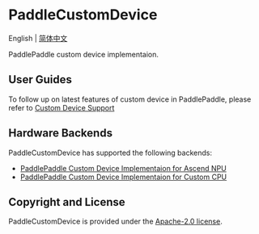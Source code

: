 # PaddleCustomDevice

English | [简体中文](./README_cn.md)

PaddlePaddle custom device implementaion.

## User Guides

To follow up on latest features of custom device in PaddlePaddle, please refer to [Custom Device Support](https://www.paddlepaddle.org.cn/documentation/docs/en/develop/dev_guides/custom_device_docs/index_en.html)

## Hardware Backends

PaddleCustomDevice has supported the following backends:

- [PaddlePaddle Custom Device Implementaion for Ascend NPU](backends/npu/README.md)
- [PaddlePaddle Custom Device Implementaion for Custom CPU](backends/custom_cpu/README.md)


## Copyright and License
PaddleCustomDevice is provided under the [Apache-2.0 license](LICENSE).

